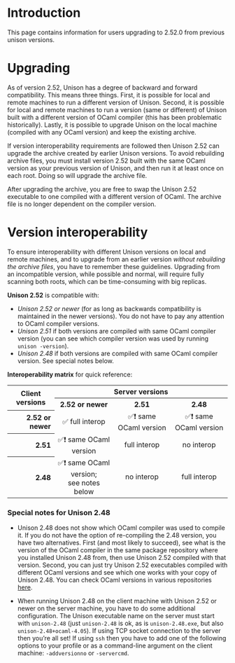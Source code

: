 # Introduction

This page contains information for users upgrading to 2.52.0 from previous unison versions.

# Upgrading

As of version 2.52, Unison has a degree of backward and forward compatibility. This means three things.
First, it is possible for local and remote machines to run a different version of Unison. Second, it is possible
for local and remote machines to run a version (same or different) of Unison built with a different version
of OCaml compiler (this has been problematic historically). Lastly, it is possible to upgrade Unison on the
local machine (compiled with any OCaml version) and keep the existing archive.

If version interoperability requirements are followed then Unison 2.52 can upgrade the archive created by
earlier Unison versions. To avoid rebuilding archive files, you must install version 2.52 built with the same
OCaml version as your previous version of Unison, and then run it at least once on each root. Doing so will
upgrade the archive file.

After upgrading the archive, you are free to swap the Unison 2.52 executable to one compiled with a
different version of OCaml. The archive file is no longer dependent on the compiler version.

# Version interoperability

To ensure interoperability with different Unison versions on local and remote machines, and to upgrade from
an earlier version _without rebuilding the archive files_, you have to remember these guidelines. Upgrading
from an incompatible version, while possible and normal, will require fully scanning both roots, which can
be time-consuming with big replicas.

**Unison 2.52** is compatible with:

* _Unison 2.52 or newer_ (for as long as backwards compatibility is maintained in the newer versions).
You do not have to pay any attention to OCaml compiler versions.
* _Unison 2.51_ if both versions are compiled with same OCaml compiler version (you can see which
compiler version was used by running `unison -version`).
* _Unison 2.48_ if both versions are compiled with same OCaml compiler version. See special notes below.

**Interoperability matrix** for quick reference:

<table>
  <tr>
    <th rowspan="2">Client versions</th>
    <th colspan="3">Server versions</th>
  </tr>
  <tr>
    <th>2.52 or newer</th>
    <th>2.51</th>
    <th>2.48</th>
  </tr>
  <tr>
    <th align="right">2.52 or newer</th>
    <td align="center">✅ full interop</td>
    <td align="center">✅❗ same OCaml version</td>
    <td align="center">✅❗ same OCaml version</td>
  </tr>
  <tr>
    <th align="right">2.51</th>
    <td align="center">✅❗ same OCaml version</td>
    <td align="center">full interop</td>
    <td align="center">no interop</td>
  </tr>
  <tr>
    <th align="right">2.48</th>
    <td align="center">✅❗ same OCaml version;<br/>see notes below</td>
    <td align="center">no interop</td>
    <td align="center">full interop</td>
  </tr>
</table>

### Special notes for Unison 2.48

* Unison 2.48 does not show which OCaml compiler was used to compile it. If you do not have the
option of re-compiling the 2.48 version, you have two alternatives. First (and most likely to succeed),
see what is the version of the OCaml compiler in the same package repository where you installed
Unison 2.48 from, then use Unison 2.52 compiled with that version. Second, you can just try Unison
2.52 executables compiled with different OCaml versions and see which one works with your copy of
Unison 2.48. You can check OCaml versions in various repositories [here](https://repology.org/project/ocaml/badges).

* When running Unison 2.48 on the client machine with Unison 2.52 or newer on the server machine, you
have to do some additional configuration. The Unison executable name on the server must start with
`unison-2.48` (just `unison-2.48` is ok, as is `unison-2.48.exe`, but also `unison-2.48+ocaml-4.05`).
If using TCP socket connection to the server then you’re all set! If using `ssh` then you have to
add one of the following options to your profile or as a command-line argument on the client machine:
`-addversionno` or `-servercmd`.